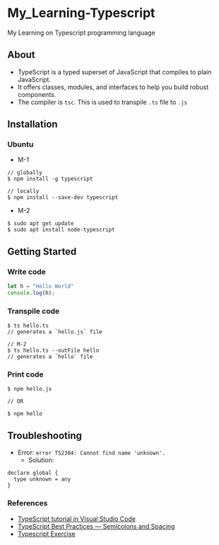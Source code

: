 # My_Learning-Typescript
My Learning on Typescript programming language

## About
* TypeScript is a typed superset of JavaScript that compiles to plain JavaScript. 
* It offers classes, modules, and interfaces to help you build robust components.
* The compiler is `tsc`. This is used to transpile `.ts` file to `.js`

## Installation
### Ubuntu
- M-1
```console
// globally
$ npm install -g typescript

// locally
$ npm install --save-dev typescript
```
- M-2
```console
$ sudo apt get update
$ sudo apt install node-typescript
```

## Getting Started
### Write code
```ts
let h = "Hello World"
console.log(h);
```
### Transpile code
```console
$ ts hello.ts
// generates a `hello.js` file

// M-2
$ ts hello.ts --outFile hello
// generates a `hello` file
```

### Print code
```console
$ npm hello.js

// OR

$ npm hello
```

## Troubleshooting
* Error: `error TS2304: Cannot find name 'unknown'.`
	- Solution:

```
declare global {
  type unknown = any
}
```

### References
* [TypeScript tutorial in Visual Studio Code](https://code.visualstudio.com/docs/typescript/typescript-tutorial)
* [TypeScript Best Practices — Semicolons and Spacing](https://levelup.gitconnected.com/typescript-best-practices-semicolons-and-spacing-5be9c5963604)
* [Typescript Exercise](https://github.com/typescript-exercises/typescript-exercises/tree/master/src/exercises)
